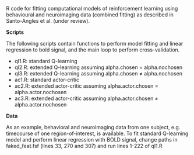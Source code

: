 R code for fitting computational models of reinforcement learning using behavioural and neuroimaging data
(combined fitting) as described in Santo-Angles et al. (under review).

**Scripts**

The following scripts contain functions to perform model fitting and linear regression to bold signal, and the main loop to perform cross-validation.

- ql1.R: standard Q-learning
- ql2.R: extended Q-learning assuming alpha.chosen = alpha.nochosen
- ql3.R: extended Q-learning assuming alpha.chosen ≠ alpha.nochosen
- ac1.R: standard actor-critic
- ac2.R: extended actor-critic assuming alpha.actor.chosen = alpha.actor.nochosen
- ac3.R: extended actor-critic assuming alpha.actor.chosen ≠ alpha.actor.nochosen

**Data**

As an example, behavioral and neuroimaging data from one subject, e.g. timecourse of one region-of-interest, is available. To fit standard Q-learning model and perform linear regression with BOLD signal, change paths in faked_feat.fsf (lines 33, 270 and 307) and run lines 1-222 of ql1.R

